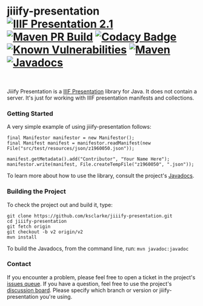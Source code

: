 # jiiify-presentation <br/>[![IIIF Presentation 2.1](https://img.shields.io/badge/IIIF%20Presentation-2.1-brightgreen)](https://iiif.io/api/presentation/2.1/) [![Maven PR Build](https://github.com/ksclarke/jiiify-presentation/actions/workflows/build.yml/badge.svg)](https://github.com/ksclarke/jiiify-presentation/actions/workflows/build.yml) [![Codacy Badge](https://api.codacy.com/project/badge/Coverage/a1fb61b809944441bf65e02132383b6d?branch=v2)](https://www.codacy.com/app/ksclarke/jiiify-presentation?utm_source=github.com&utm_medium=referral&utm_content=ksclarke/jiiify-presentation&utm_campaign=Badge_Coverage) [![Known Vulnerabilities](https://snyk.io/test/github/ksclarke/jiiify-presentation/v2/badge.svg)](https://snyk.io/test/github/ksclarke/jiiify-presentation/v2) [![Maven](https://img.shields.io/maven-central/v/info.freelibrary/jiiify-presentation-v2?colorB=brightgreen)](https://search.maven.org/artifact/info.freelibrary/jiiify-presentation-v2) [![Javadocs](http://javadoc.io/badge2/info.freelibrary/jiiify-presentation-v2/latest/javadoc.svg)](https://javadoc.io/doc/info.freelibrary/jiiify-presentation-v2/latest/index.html)

<br/>

Jiiify Presentation is a [IIIF Presentation](http://iiif.io/api/presentation) library for Java. It does not contain a server. It's just for working with IIIF presentation manifests and collections.

### Getting Started

A very simple example of using jiiify-presentation follows:

    final Manifestor manifestor = new Manifestor();
    final Manifest manifest = manifestor.readManifest(new File("src/test/resources/json/z1960050.json"));

    manifest.getMetadata().add("Contributor", "Your Name Here");
    manifestor.write(manifest, File.createTempFile("z1960050", ".json"));

To learn more about how to use the library, consult the project's [Javadocs](https://javadoc.io/doc/info.freelibrary/jiiify-presentation-v2/latest/index.html).

### Building the Project

To check the project out and build it, type:

    git clone https://github.com/ksclarke/jiiify-presentation.git
    cd jiiify-presentation
    git fetch origin
    git checkout -b v2 origin/v2
    mvn install

To build the Javadocs, from the command line, run: `mvn javadoc:javadoc`

### Contact

If you encounter a problem, please feel free to open a ticket in the project's [issues queue](https://github.com/ksclarke/jiiify-presentation/issues "GitHub Issue Queue"). If you have a question, feel free to use the project's [discussion board](https://github.com/ksclarke/jiiify-presentation/discussions). Please specify which branch or version or jiiify-presentation you're using.
